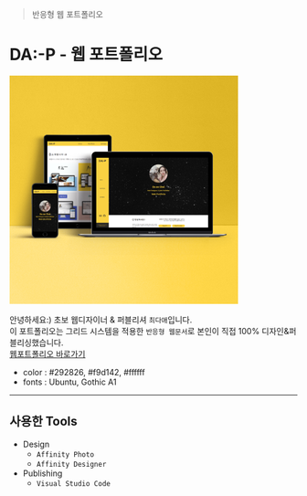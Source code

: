 > 반응형 웹 포트폴리오
# DA:-P  - 웹 포트폴리오

![반응형 미리보기](./img/port_daaep.png)   

안녕하세요:)
초보 웹디자이너 & 퍼블리셔 `최다애`입니다.   
이 포트폴리오는 그리드 시스템을 적용한 `반응형 웹문서`로 본인이 직접 100% 디자인&퍼블리싱했습니다.     
[웹포트폴리오 바로가기](https://daaechoi18.github.io/daae_p/)

- color : #292826, #f9d142, #ffffff
- fonts : Ubuntu, Gothic A1

---

## 사용한 Tools

- Design
  - `Affinity Photo`
  - `Affinity Designer`
- Publishing
  - `Visual Studio Code `  
